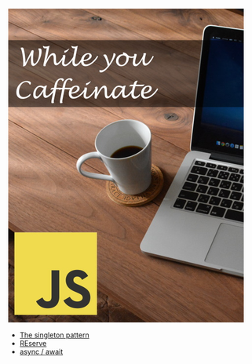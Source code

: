 ![Logo](logo.jpg)
* [The singleton pattern](..\WUC_singleton.html)
* [REserve](..\WUC_reserve.html)
* [async / await](..\WUC_async_await.html)
